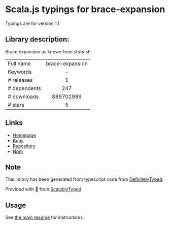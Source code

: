 
# Scala.js typings for brace-expansion

Typings are for version 1.1

## Library description:
Brace expansion as known from sh/bash

|                    |                 |
| ------------------ | :-------------: |
| Full name          | brace-expansion |
| Keywords           | - |
| # releases         | 1 |
| # dependents       | 247 |
| # downloads        | 889702989 |
| # stars            | 5 |

## Links
- [Homepage](https://github.com/juliangruber/brace-expansion)
- [Bugs](https://github.com/juliangruber/brace-expansion/issues)
- [Repository](https://github.com/juliangruber/brace-expansion)
- [Npm](https://www.npmjs.com/package/brace-expansion)
    


## Note
This library has been generated from typescript code from [DefinitelyTyped](https://definitelytyped.org).

Provided with :purple_heart: from [ScalablyTyped](https://github.com/oyvindberg/ScalablyTyped)

## Usage
See [the main readme](../../readme.md) for instructions.


